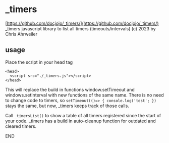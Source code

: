 # _timers

[https://github.com/docjojo/_timers/](https://github.com/docjojo/_timers/)
_timers javascript library to list all timers (timeouts/intervals) (c) 2023 by Chris Ahrweiler

## usage

Place the script in your head tag 

```
<head>
  <script src="./_timers.js"></script>
</head>
```

This will replace the build in functions window.setTimeout and windows.setInterval with new functions of the same name.
There is no need to change code to timers, so ```setTimeout(()=> { console.log('test'; })``` stays the same, but now, _timers keeps track of those calls.

Call ```_timersList()``` to show a table of all timers registered since the start of your code.
_timers has a build in auto-cleanup function for outdated and cleared timers.

END
